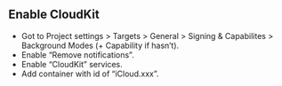 ## Enable CloudKit

- Got to Project settings > Targets > General > Signing & Capabilites > Background Modes (+ Capability if hasn’t). 
- Enable “Remove notifications”. 
- Enable “CloudKit” services. 
- Add container with id of “iCloud.xxx”.
